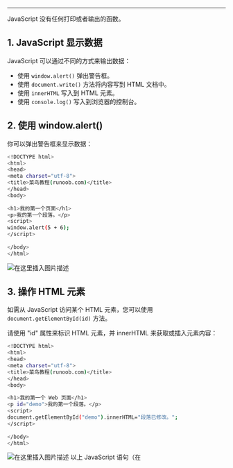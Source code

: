 

-----------

JavaScript 没有任何打印或者输出的函数。

##  1. JavaScript 显示数据

JavaScript 可以通过不同的方式来输出数据：

 - 使用 `window.alert()` 弹出警告框。
 - 使用 `document.write()` 方法将内容写到 HTML 文档中。
 - 使用 `innerHTML` 写入到 HTML 元素。
 - 使用 `console.log()` 写入到浏览器的控制台。

##  2. 使用 window.alert()
你可以弹出警告框来显示数据：

```bash
<!DOCTYPE html>
<html>
<head>
<meta charset="utf-8">
<title>菜鸟教程(runoob.com)</title>
</head>
<body>
	
<h1>我的第一个页面</h1>
<p>我的第一个段落。</p>
<script>
window.alert(5 + 6);
</script>
	
</body>
</html>
```
![在这里插入图片描述](https://i-blog.csdnimg.cn/blog_migrate/b45a51748ae79748c82a0b8d50e54df8.png)
##  3. 操作 HTML 元素
如需从 JavaScript 访问某个 HTML 元素，您可以使用 `document.getElementById(id)` 方法。

请使用 "id" 属性来标识 HTML 元素，并 innerHTML 来获取或插入元素内容：

```bash
<!DOCTYPE html>
<html>
<head> 
<meta charset="utf-8"> 
<title>菜鸟教程(runoob.com)</title> 
</head>
<body>
	
<h1>我的第一个 Web 页面</h1>
<p id="demo">我的第一个段落。</p>
<script>
document.getElementById("demo").innerHTML="段落已修改。";
</script>
	
</body>
</html>
```
![在这里插入图片描述](https://i-blog.csdnimg.cn/blog_migrate/6583a656102020184d2aab50055cc111.png)
以上 JavaScript 语句（在 <script> 标签中）可以在 web 浏览器中执行：

`document.getElementById("demo")` 是使用 id 属性来查找 HTML 元素的 JavaScript 代码 。

`innerHTML = "段落已修改。"` 是用于修改元素的 HTML 内容(innerHTML)的 JavaScript 代码

```bash
<!DOCTYPE html>
<html>
<head> 
<meta charset="utf-8"> 
<title>菜鸟教程(runoob.com)</title> 
</head>
<body>
	
<h1>我的第一个 Web 页面</h1>
<p>我的第一个段落。</p>
<script>
document.write(Date());
</script>
	
</body>
</html>
```
![在这里插入图片描述](https://i-blog.csdnimg.cn/blog_migrate/bd285d4f7f067ca9c33d946de28ffcea.png)

```bash
<!DOCTYPE html>
<html>
<head> 
<meta charset="utf-8"> 
<title>菜鸟教程(runoob.com)</title> 
</head>
<body>
	
<h1>我的第一个 Web 页面</h1>
<p>我的第一个段落。</p>
<button onclick="myFunction()">点我</button>
<script>
function myFunction() 
{
    document.write(Date());
}
</script>
	
</body>
</html>
```
![在这里插入图片描述](https://i-blog.csdnimg.cn/blog_migrate/04324ccfbf910971e4235cbf86c5e770.png)
![在这里插入图片描述](https://i-blog.csdnimg.cn/blog_migrate/4028890760f7716e900a8184c4ed3f19.png)
##  4. 写到控制台
如果您的浏览器支持调试，你可以使用 `console.log()` 方法在浏览器中显示 JavaScript 值。

浏览器中使用 `F12` 来启用调试模式， 在调试窗口中点击 "Console" 菜单。

```bash
<!DOCTYPE html>
<html>
<body>

<h1>我的第一个 Web 页面</h1>

<script>
a = 5;
b = 6;
c = a + b;
console.log(c);
</script>

</body>
</html>
```
![在这里插入图片描述](https://i-blog.csdnimg.cn/blog_migrate/7ec7d6f06b5100851b9f0aa8466f387c.png)

